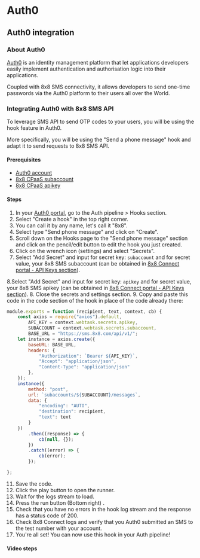 # Auth0

## Auth0 integration

### About Auth0

[Auth0](https://auth0.com) is an identity management platform that let applications developers easily implement authentication and authorisation logic into their applications.  

Coupled with 8x8 SMS connectivity, it allows developers to send one-time passwords via the Auth0 platform to their users all over the World.

### Integrating Auth0 with 8x8 SMS API

To leverage SMS API to send OTP codes to your users, you will be using the hook feature in Auth0.  

More specifically, you will be using the "Send a phone message" hook and adapt it to send requests to 8x8 SMS API.

#### Prerequisites

* [Auth0 account](https://auth0.com/signup?place=header&type=button&text=sign%20up)
* [8x8 CPaaS subaccount](https://connect.8x8.com/messaging/api-keys)
* [8x8 CPaaS apikey](https://connect.8x8.com/messaging/api-keys)

#### Steps

1. In your [Auth0 portal](https://manage.auth0.com/dashboard/), go to the Auth pipeline > Hooks section.
2. Select "Create a hook" in the top right corner.
3. You can call it by any name, let's call it "8x8".
4. Select type "Send phone message" and click on "Create".
5. Scroll down on the Hooks page to the "Send phone message" section and click on the pencil/edit button to edit the hook you just created.
6. Click on the wrench icon (settings) and select "Secrets".
7. Select "Add Secret" and input for secret key: `subaccount` and for secret value, your 8x8 SMS subaccount (can be obtained in [8x8 Connect portal - API Keys section](https://connect.8x8.com/messaging/api-keys)).  

8.Select "Add Secret" and input for secret key: `apikey` and for secret value, your 8x8 SMS apikey (can be obtained in [8x8 Connect portal - API Keys section](https://connect.8x8.com/messaging/api-keys)).
8. Close the secrets and settings section.
9. Copy and paste this code in the code section of the hook in place of the code already there:

```javascript
module.exports = function (recipient, text, context, cb) {
    const axios = require("axios").default,
        API_KEY = context.webtask.secrets.apikey,
        SUBACCOUNT = context.webtask.secrets.subaccount,
        BASE_URL = "https://sms.8x8.com/api/v1/";
    let instance = axios.create({
        baseURL: BASE_URL,
        headers: {
            "Authorization": `Bearer ${API_KEY}`,
            "Accept": "application/json",
            "Content-Type": "application/json"
        },
    });
    instance({
        method: "post",
        url: `subaccounts/${SUBACCOUNT}/messages`,
        data: {
            "encoding": "AUTO",
            "destination": recipient,
            "text": text
        }
    })
        .then((response) => {
            cb(null, {});
        })
        .catch((error) => {
            cb(error);
        });

};

```

11. Save the code.
12. Click the play button to open the runner.
13. Wait for the logs stream to load.
14. Press the run button (Bottom right) .
15. Check that you have no errors in the hook log stream and the response has a status code of 200.
16. Check 8x8 Connect logs and verify that you Auth0 submitted an SMS to the test number with your account.
17. You're all set! You can now use this hook in your Auth pipeline!

#### Video steps
